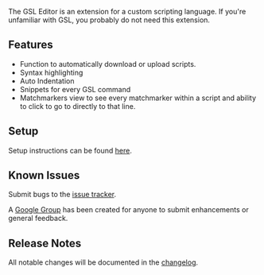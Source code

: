 The GSL Editor is an extension for a custom scripting language.  If you're unfamiliar with GSL, you probably do not need this extension.

## Features

* Function to automatically download or upload scripts.
* Syntax highlighting
* Auto Indentation
* Snippets for every GSL command
* Matchmarkers view to see every matchmarker within a script and ability to click to go to directly to that line.

## Setup

Setup instructions can be found [here](https://github.com/pltrant/GSL-Editor/blob/master/setup.md).

## Known Issues

Submit bugs to the [issue tracker](https://github.com/pltrant/GSL-Editor/issues).

A [Google Group](https://groups.google.com/forum/#!forum/gsl-editor/join) has been created for anyone to submit enhancements or general feedback.

## Release Notes

All notable changes will be documented in the [changelog](https://github.com/pltrant/GSL-Editor/blob/master/CHANGELOG.md).